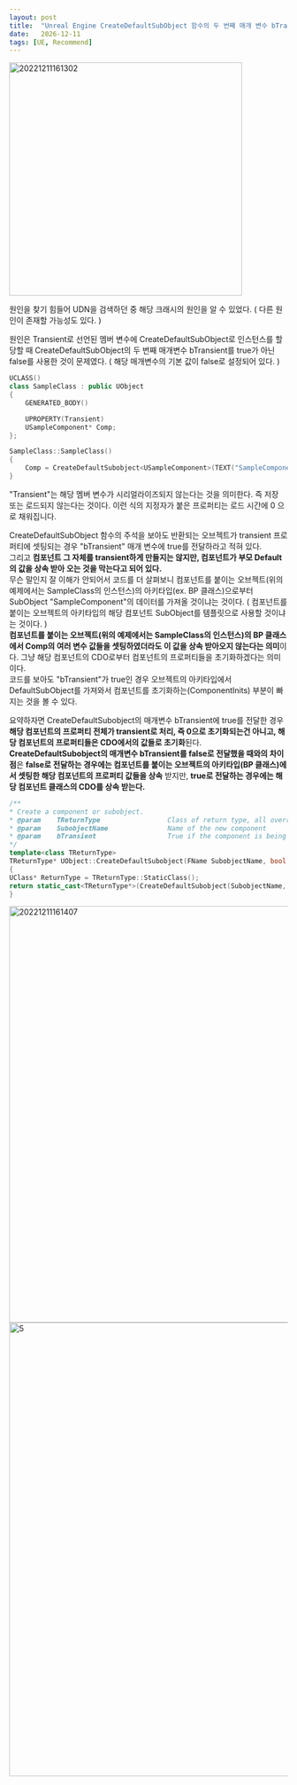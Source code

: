 ```yaml
---
layout: post
title:  "Unreal Engine CreateDefaultSubObject 함수의 두 번째 매개 변수 bTransient의 의미 ( FEventLoadNodeArray::GetAddedNodes 크래시 )"
date:   2026-12-11
tags: [UE, Recommend]
---            
```

                     
<img width="421" alt="20221211161302" src="https://user-images.githubusercontent.com/33873804/206891051-f0a08f91-4727-4d1f-a0b7-8776155aa17e.png">              
           
원인을 찾기 힘들어 UDN을 검색하던 중 해당 크래시의 원인을 알 수 있었다. ( 다른 원인이 존재할 가능성도 있다. )           
                   
원인은 Transient로 선언된 멤버 변수에 CreateDefaultSubObject로 인스턴스를 할당할 때 CreateDefaultSubObject의 두 번째 매개변수 bTransient를 true가 아닌 false를 사용한 것이 문제였다. ( 해당 매개변수의 기본 값이 false로 설정되어 있다. )           

```cpp
UCLASS()
class SampleClass : public UObject
{
    GENERATED_BODY()

    UPROPERTY(Transient)
    USampleComponent* Comp;
};

SampleClass::SampleClass()
{
    Comp = CreateDefaultSubobject<USampleComponent>(TEXT("SampleComponent")); // 두 번째 매개변수를 기본 값인 falsr를 사용!
}

```
       
"Transient"는 해당 멤버 변수가 시리얼라이즈되지 않는다는 것을 의미한다. 즉 저장 또는 로드되지 않는다는 것이다. 이런 식의 지정자가 붙은 프로퍼티는 로드 시간에 0 으로 채워집니다.          
            
CreateDefaultSubObject 함수의 주석을 보아도 반환되는 오브젝트가 transient 프로퍼티에 셋팅되는 경우 "bTransient" 매개 변수에 true를 전달하라고 적혀 있다.                       
그리고 **컴포넌트 그 자체를 transient하게 만들지는 않지만, 컴포넌트가 부모 Default의 값을 상속 받아 오는 것을 막는다고 되어 있다.**         
무슨 말인지 잘 이해가 안되어서 코드를 더 살펴보니 컴포넌트를 붙이는 오브젝트(위의 예제에서는 SampleClass의 인스턴스)의 아키타입(ex. BP 클래스)으로부터 SubObject "SampleComponent"의 데이터를 가져올 것이냐는 것이다. ( 컴포넌트를 붙이는 오브젝트의 아키타입의 해당 컴포넌트 SubObject를 템플릿으로 사용할 것이냐는 것이다. )         
**컴포넌트를 붙이는 오브젝트(위의 예제에서는 SampleClass의 인스턴스)의 BP 클래스에서 Comp의 여러 변수 값들을 셋팅하였더라도 이 값을 상속 받아오지 않는다는 의미**이다. 그냥 해당 컴포넌트의 CDO로부터 컴포넌트의 프로퍼티들을 초기화하겠다는 의미이다.               
코드를 보아도 "bTransient"가 true인 경우 오브젝트의 아키타입에서 DefaultSubObject를 가져와서 컴포넌트를 초기화하는(ComponentInits) 부분이 빠지는 것을 볼 수 있다.           
         
요약하자면 CreateDefaultSubobject의 매개변수 bTransient에 true를 전달한 경우 **해당 컴포넌트의 프로퍼티 전체가 transient로 처리, 즉 0으로 초기화되는건 아니고, 해당 컴포넌트의 프로퍼티들은 CDO에서의 값들로 초기화**된다.                               
**CreateDefaultSubobject의 매개변수 bTransient를 false로 전달했을 때와의 차이점**은 **false로 전달하는 경우에는 컴포넌트를 붙이는 오브젝트의 아키타입(BP 클래스)에서 셋팅한 해당 컴포넌트의 프로퍼티 값들을 상속** 받지만, **true로 전달하는 경우에는 해당 컴포넌트 클래스의 CDO를 상속 받는다.**                                                                                 
            
```cpp
/**
* Create a component or subobject.
* @param	TReturnType					Class of return type, all overrides must be of this type
* @param	SubobjectName				Name of the new component
* @param	bTransient					True if the component is being assigned to a transient property. This does not make the component itself transient, but does stop it from inheriting parent defaults
*/
template<class TReturnType>
TReturnType* UObject::CreateDefaultSubobject(FName SubobjectName, bool bTransient = false)
{
UClass* ReturnType = TReturnType::StaticClass();
return static_cast<TReturnType*>(CreateDefaultSubobject(SubobjectName, ReturnType, ReturnType, /*bIsRequired =*/ true, bTransient));
}
```

<img width="752" alt="20221211161407" src="https://user-images.githubusercontent.com/33873804/206891048-5c273738-715a-4e9f-8033-151ecf82578c.png">                             
<img width="819" alt="5" src="https://user-images.githubusercontent.com/33873804/206891671-dbd0da50-de11-497b-801e-9db0b644c775.png">        

